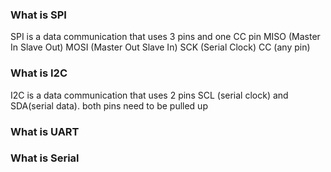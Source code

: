 ### What is SPI
SPI is a data communication that uses 3 pins and one CC pin 
MISO (Master In Slave Out) 
MOSI (Master Out Slave In) 
SCK (Serial Clock) 
CC (any pin)

### What is I2C
I2C is a data communication that uses 2 pins
SCL (serial clock) and
SDA(serial data). both pins need to be pulled up

### What is UART

### What is Serial

